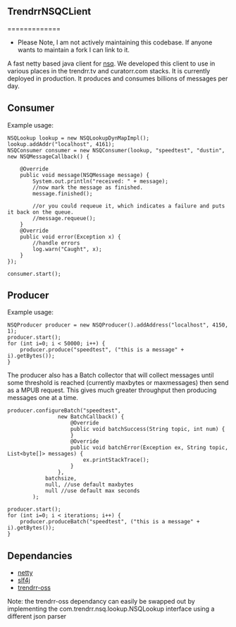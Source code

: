 ## TrendrrNSQCLient
=============

- Please Note, I am not actively maintaining this codebase.  If anyone wants to maintain a fork I can link to it.

A fast netty based java client for [nsq][nsq].  We developed this client to use in various places in the trendrr.tv and curatorr.com stacks.
It is currently deployed in production.  It produces and consumes billions of messages per day. 


## Consumer

Example usage:

```
NSQLookup lookup = new NSQLookupDynMapImpl();
lookup.addAddr("localhost", 4161);
NSQConsumer consumer = new NSQConsumer(lookup, "speedtest", "dustin", new NSQMessageCallback() {
            
    @Override
    public void message(NSQMessage message) {
        System.out.println("received: " + message);            
        //now mark the message as finished.
        message.finished();
        
        //or you could requeue it, which indicates a failure and puts it back on the queue.
        //message.requeue();
    }           
    @Override
    public void error(Exception x) {
        //handle errors
        log.warn("Caught", x);
    }
});
        
consumer.start();
```


## Producer

Example usage: 

```
NSQProducer producer = new NSQProducer().addAddress("localhost", 4150, 1);            
producer.start();
for (int i=0; i < 50000; i++) {
    producer.produce("speedtest", ("this is a message" + i).getBytes());
}
```

The producer also has a Batch collector that will collect messages until some threshold is reached (currently maxbytes or maxmessages) then send as a MPUB request.  This gives much greater throughput then producing messages one at a time.

```
producer.configureBatch("speedtest", 
                new BatchCallback() {
                    @Override
                    public void batchSuccess(String topic, int num) {
                    }
                    @Override
                    public void batchError(Exception ex, String topic, List<byte[]> messages) {
                        ex.printStackTrace();   
                    }
                }, 
            batchsize, 
            null, //use default maxbytes 
            null //use default max seconds
        );

producer.start();
for (int i=0; i < iterations; i++) {
    producer.produceBatch("speedtest", ("this is a message" + i).getBytes());
}
```


## Dependancies

* [netty][netty]
* [slf4j][slf4j]
* [trendrr-oss][trendrr-oss]

Note: the trendrr-oss dependancy can easily be swapped out by implementing the com.trendrr.nsq.lookup.NSQLookup interface using a different json parser


[nsq]: https://github.com/bitly/nsq
[netty]: http://netty.io/
[slf4j]: http://www.slf4j.org/
[trendrr-oss]: https://github.com/trendrr/java-oss-lib

